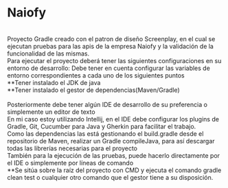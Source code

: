 
<div>
  <h1>Naiofy</h1>
  <p>
    <br>Proyecto Gradle creado con el patron de diseño Screenplay, en el cual se ejecutan pruebas para las apis de la empresa Naiofy y la validación de la funcionalidad de las mismas.<br>
    Para ejecutar el proyecto deberá tener las siguientes configuraciones en su entorno de desarrollo:
    Debe tener en cuenta configurar las variables de entorno correspondientes a cada uno de los siguientes puntos<br>
    **Tener instalado el JDK de java<br>
    **Tener instalado el gestor de dependencias(Maven/Gradle)<br><br>
    Posteriormente debe tener algún IDE de desarrollo de su preferencia o simplemente un editor de texto<br>
    En mi caso estoy utilizando Intellij, en el IDE debe configurar los plugins de Gradle, Git, Cucumber para Java y Gherkin para facilitar el trabajo.<br>
    Como las dependencias las está gestionando el build.gradle desde el repositorio de Maven, realizar un Gradle compileJava, para así descargar todas las librerías necesarias      para el proyecto <br>
    También para la ejecución de las pruebas, puede hacerlo directamente por el IDE o simplemente por líneas de comando<br>
      **Se sitúa sobre la raíz del proyecto con CMD y ejecuta el comando gradle clean test o cualquier otro comando que el gestor tiene a su disposición.<br>
  </p>
</div>


